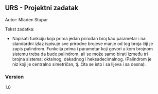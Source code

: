 ## URS - Projektni zadatak

Autor: Mladen Stupar

Tekst zadatka:
* Napisati funkciju koja prima jedan prirodan broj kao parametar i na standardni izlaz ispisuje sve
prirodne brojeve manje od tog broja čiji je zapis palindrom.
Funkcija prima i parametar koji govori u kom brojnom sistemu treba da bude palindrom,
ali se može samo birati između tri brojna sistema: oktalnog, dekadnog i heksadecimalnog.
(Palindrom je niz koji je centralno simetričan, tj. čita se isto i sa lijeva i sa desna).

### Version

1.0